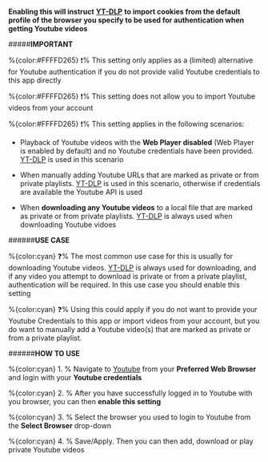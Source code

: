 **Enabling this will instruct** [**YT-DLP**](https://github.com/yt-dlp/yt-dlp) **to import cookies from the default profile of the browser you specify to be used for authentication when getting Youtube videos**

#####__IMPORTANT__

   %{color:#FFFFD265} ❗% This setting only applies as a (limited) alternative for Youtube authentication if you do not provide valid Youtube credentials to this app directly
   
   %{color:#FFFFD265} ❗% This setting does not allow you to import Youtube videos from your account
   
   %{color:#FFFFD265} ❗% This setting applies in the following scenarios:
   
- Playback of Youtube videos with the **Web Player disabled** (Web Player is enabled by default) and no Youtube credentials have been provided. [YT-DLP](https://github.com/yt-dlp/yt-dlp) is used in this scenario
	  
- When manually adding Youtube URLs that are marked as private or from private playlists. [YT-DLP](https://github.com/yt-dlp/yt-dlp) is used in this scenario, otherwise if credentials are available the Youtube API is used
	  
- When **downloading any Youtube videos** to a local file that are marked as private or from private playlists. [YT-DLP](https://github.com/yt-dlp/yt-dlp) is always used when downloading Youtube vidoes


######__USE CASE__
 
 %{color:cyan} ❓% The most common use case for this is usually for downloading Youtube videos. [YT-DLP](https://github.com/yt-dlp/yt-dlp) is always used for downloading, and if any video you attempt to download is private or from a private playlist, authentication will be required. In this use case you should enable this setting
 
 %{color:cyan} ❓% Using this could apply if you do not want to provide your Youtube Credentials to this app or import videos from your account, but you do want to manually add a Youtube video(s) that are marked as private or from a private playlist.
	 
	 
######__HOW TO USE__
 
 %{color:cyan} 1. % Navigate to [Youtube](https://www.youtube.com) from your **Preferred Web Browser** and login with your **Youtube credentials**
 
 %{color:cyan} 2. % After you have successfully logged in to Youtube with you browser, you can then **enable this setting**
 
 %{color:cyan} 3. % Select the browser you used to login to Youtube from the **Select Browser** drop-down
 
 %{color:cyan} 4. % Save/Apply. Then you can then add, download or play private Youtube videos
 
 